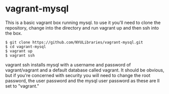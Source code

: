 # vagrant-mysql
This is a basic vagrant box running mysql.  to use it you'll need to clone the repository, change into the directory and run vagrant up and then ssh into the box.

    $ git clone https://github.com/NYULibraries/vagrant-mysql.git
    $ cd vagrant-mysql
    $ vagrant up
    $ vagrant ssh
  
  
vagrant ssh installs mysql with a username and password of vagrant/vagrant and a default database called vagrant.  It should be obvious, but if you're concerned with security you will need to change the root password, the user password and the mysql user password as these are ll set to "vagrant."
